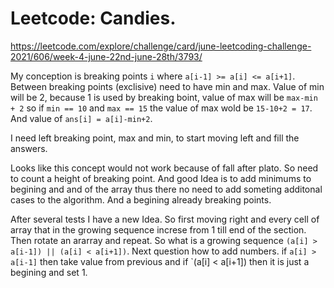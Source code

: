 # Leetcode: Candies.

https://leetcode.com/explore/challenge/card/june-leetcoding-challenge-2021/606/week-4-june-22nd-june-28th/3793/


My conception is breaking points `i` where  `a[i-1] >= a[i] <= a[i+1]`. Between breaking points (exclisive) need to have min and max. Value of  min will be 2, because 1 is used by breaking boint,  value of max will be `max-min + 2` so if `min == 10` and `max == 15` the value of max wold be `15-10+2 = 17`.  And value of `ans[i] = a[i]-min+2`.

I need left breaking  point, max and min, to start moving left and fill the answers.  

Looks like this concept would not work because of fall after plato. So need to count a height of breaking point. And good Idea is to add minimums to begining and and of the array thus there no need to add someting additonal cases to the algorithm. And a begining already breaking points.



After several tests I have a new Idea. So first moving right and every cell of array that in the growing sequence increse from 1 till end of the section. Then rotate an ararray and repeat. So what is a growing sequence  `(a[i] > a[i-1]) || (a[i] < a[i+1])`. Next question how to add numbers. if `a[i] > a[i-1]` then take value from previous and if `(a[i] < a[i+1]) then it is just a begining and set 1.
